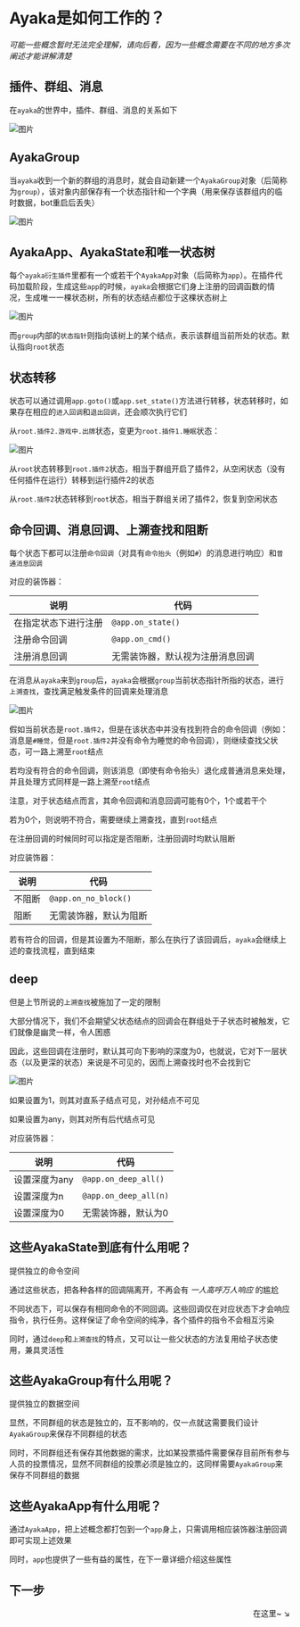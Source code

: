 # Ayaka是如何工作的？

_可能一些概念暂时无法完全理解，请向后看，因为一些概念需要在不同的地方多次阐述才能讲解清楚_

## 插件、群组、消息

在`ayaka`的世界中，插件、群组、消息的关系如下

![图片](./%E5%A6%82%E4%BD%95%E5%B7%A5%E4%BD%9C1.png)

## AyakaGroup

当`ayaka`收到一个新的群组的消息时，就会自动新建一个`AyakaGroup`对象（后简称为`group`），该对象内部保存有一个状态指针和一个字典（用来保存该群组内的临时数据，bot重启后丢失）

![图片](./%E5%A6%82%E4%BD%95%E5%B7%A5%E4%BD%9C2.png)

## AyakaApp、AyakaState和唯一状态树

每个`ayaka衍生插件`里都有一个或若干个`AyakaApp`对象（后简称为`app`）。在插件代码加载阶段，生成这些`app`的时候，`ayaka`会根据它们身上注册的回调函数的情况，生成唯一一棵状态树，所有的状态结点都位于这棵状态树上

![图片](./%E5%A6%82%E4%BD%95%E5%B7%A5%E4%BD%9C3.png)

而`group`内部的`状态指针`则指向该树上的某个结点，表示该群组当前所处的状态。默认指向`root`状态

## 状态转移

状态可以通过调用`app.goto()`或`app.set_state()`方法进行转移，状态转移时，如果存在相应的`进入回调`和`退出回调`，还会顺次执行它们

从`root.插件2.游戏中.出牌`状态，变更为`root.插件1.睡眠`状态：

![图片](./%E5%A6%82%E4%BD%95%E5%B7%A5%E4%BD%9C4.png)

从`root`状态转移到`root.插件2`状态，相当于群组开启了插件2，从空闲状态（没有任何插件在运行）转移到运行插件2的状态

从`root.插件2`状态转移到`root`状态，相当于群组关闭了插件2，恢复到空闲状态

## 命令回调、消息回调、上溯查找和阻断

每个状态下都可以注册`命令回调`（对具有`命令抬头`（例如`#`）的消息进行响应）和`普通消息回调`

对应的装饰器：

| 说明                 | 代码                             |
| -------------------- | -------------------------------- |
| 在指定状态下进行注册 | `@app.on_state()`                |
| 注册命令回调         | `@app.on_cmd()`                  |
| 注册消息回调         | 无需装饰器，默认视为注册消息回调 |

在消息从`ayaka`来到`group`后，`ayaka`会根据`group`当前状态指针所指的状态，进行`上溯查找`，查找满足触发条件的回调来处理消息

![图片](./%E5%A6%82%E4%BD%95%E5%B7%A5%E4%BD%9C5.png)

假如当前状态是`root.插件2`，但是在该状态中并没有找到符合的命令回调（例如：消息是`#睡觉`，但是`root.插件2`并没有命令为睡觉的命令回调），则继续查找父状态，可一路上溯至`root`结点

若均没有符合的命令回调，则该消息（即使有命令抬头）退化成普通消息来处理，并且处理方式同样是一路上溯至`root`结点

注意，对于状态结点而言，其命令回调和消息回调可能有0个，1个或若干个

若为0个，则说明不符合，需要继续上溯查找，直到`root`结点

在注册回调的时候同时可以指定是否阻断，注册回调时均默认阻断

对应装饰器：

| 说明   | 代码                   |
| ------ | ---------------------- |
| 不阻断 | `@app.on_no_block()`   |
| 阻断   | 无需装饰器，默认为阻断 |


若有符合的回调，但是其设置为不阻断，那么在执行了该回调后，`ayaka`会继续上述的查找流程，直到结束

## deep

但是上节所说的`上溯查找`被施加了一定的限制

大部分情况下，我们不会期望父状态结点的回调会在群组处于子状态时被触发，它们就像是幽灵一样，令人困惑

因此，这些回调在注册时，默认其可向下影响的深度为0，也就说，它对下一层状态（以及更深的状态）来说是不可见的，因而上溯查找时也不会找到它

![图片](./%E5%A6%82%E4%BD%95%E5%B7%A5%E4%BD%9C6.png)

如果设置为1，则其对直系子结点可见，对孙结点不可见

如果设置为any，则其对所有后代结点可见

对应装饰器：

| 说明          | 代码                  |
| ------------- | --------------------- |
| 设置深度为any | `@app.on_deep_all()`  |
| 设置深度为n   | `@app.on_deep_all(n)` |
| 设置深度为0   | 无需装饰器，默认为0   |

## 这些AyakaState到底有什么用呢？

提供独立的命令空间

通过这些状态，把各种各样的回调隔离开，不再会有 _一人高呼万人响应_ 的尴尬

不同状态下，可以保存有相同命令的不同回调。这些回调仅在对应状态下才会响应指令，执行任务。这样保证了命令空间的纯净，各个插件的指令不会相互污染

同时，通过`deep`和`上溯查找`的特点，又可以让一些父状态的方法复用给子状态使用，兼具灵活性

## 这些AyakaGroup有什么用呢？

提供独立的数据空间

显然，不同群组的状态是独立的，互不影响的，仅一点就这需要我们设计`AyakaGroup`来保存不同群组的状态

同时，不同群组还有保存其他数据的需求，比如某投票插件需要保存目前所有参与人员的投票情况，显然不同群组的投票必须是独立的，这同样需要`AyakaGroup`来保存不同群组的数据

## 这些AyakaApp有什么用呢？

通过`AyakaApp`，把上述概念都打包到一个`app`身上，只需调用相应装饰器注册回调即可实现上述效果

同时，`app`也提供了一些有益的属性，在下一章详细介绍这些属性

## 下一步

<div align="right">
    在这里~ ↘
</div>

